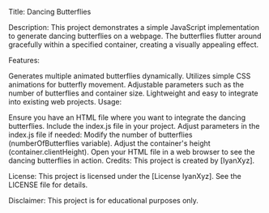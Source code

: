 Title: Dancing Butterflies

Description:
This project demonstrates a simple JavaScript implementation to generate dancing butterflies on a webpage. The butterflies flutter around gracefully within a specified container, creating a visually appealing effect.

Features:

Generates multiple animated butterflies dynamically.
Utilizes simple CSS animations for butterfly movement.
Adjustable parameters such as the number of butterflies and container size.
Lightweight and easy to integrate into existing web projects.
Usage:

Ensure you have an HTML file where you want to integrate the dancing butterflies.
Include the index.js file in your project.
Adjust parameters in the index.js file if needed:
Modify the number of butterflies (numberOfButterflies variable).
Adjust the container's height (container.clientHeight).
Open your HTML file in a web browser to see the dancing butterflies in action.
Credits:
This project is created by [IyanXyz].

License:
This project is licensed under the [License IyanXyz]. See the LICENSE file for details.

Disclaimer:
This project is for educational purposes only.